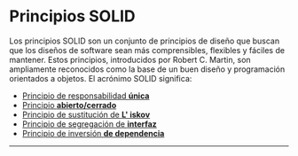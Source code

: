 # Principios SOLID

Los principios SOLID son un conjunto de principios de diseño que buscan que los diseños de software sean más
comprensibles, flexibles y fáciles de mantener. Estos principios, introducidos por Robert C. Martin, son ampliamente
reconocidos como la base de un buen diseño y programación orientados a objetos. El acrónimo SOLID significa:

- [Principio de responsabilidad **única**](single_responsability/SingleResponsability)
- [Principio **abierto/cerrado**](open_closed/OpenClosed.md)
- [Principio de sustitución de **L' iskov**]()
- [Principio de segregación de **interfaz**]()
- [Principio de inversión **de dependencia**]()

---
